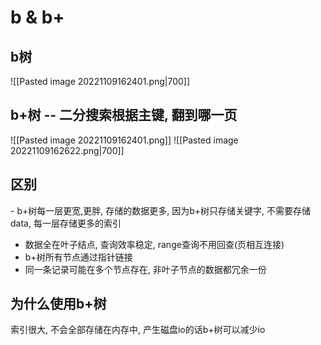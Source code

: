 # b & b+

## b树

![[Pasted image 20221109162401.png|700]]
## b+树 -- 二分搜索根据主键, 翻到哪一页
![[Pasted image 20221109162401.png]]
![[Pasted image 20221109162622.png|700]]

## 区别

 - b+树每一层更宽,更胖, 存储的数据更多, 因为b+树只存储关键字, 不需要存储data, 每一层存储更多的索引
- 数据全在叶子结点, 查询效率稳定, range查询不用回查(页相互连接)
- b+树所有节点通过指针链接
- 同一条记录可能在多个节点存在, 非叶子节点的数据都冗余一份


## 为什么使用b+树

索引很大, 不会全部存储在内存中, 产生磁盘io的话b+树可以减少io